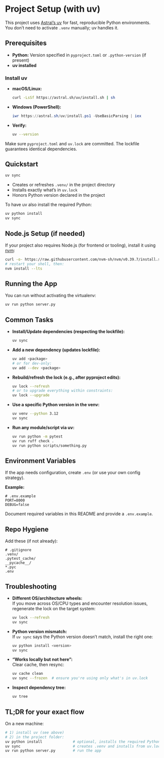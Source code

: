 # Project Setup (with uv)

This project uses [Astral’s uv](https://github.com/astral-sh/uv) for fast, reproducible Python environments. You don’t need to activate `.venv` manually; uv handles it.

## Prerequisites

- **Python:** Version specified in `pyproject.toml` or `.python-version` (if present)
- **uv installed**

### Install uv

- **macOS/Linux:**  
    ```sh
    curl -LsSf https://astral.sh/uv/install.sh | sh
    ```
- **Windows (PowerShell):**  
    ```powershell
    iwr https://astral.sh/uv/install.ps1 -UseBasicParsing | iex
    ```
- **Verify:**  
    ```sh
    uv --version
    ```

Make sure `pyproject.toml` and `uv.lock` are committed. The lockfile guarantees identical dependencies.

## Quickstart

```sh
uv sync
```
- Creates or refreshes `.venv/` in the project directory
- Installs exactly what’s in `uv.lock`
- Honors Python version declared in the project

To have uv also install the required Python:
```sh
uv python install
uv sync
```
## Node.js Setup (if needed)

If your project also requires Node.js (for frontend or tooling), install it using [nvm](https://github.com/nvm-sh/nvm):

```sh
curl -o- https://raw.githubusercontent.com/nvm-sh/nvm/v0.39.7/install.sh | bash
# restart your shell, then:
nvm install --lts
```
## Running the App

You can run without activating the virtualenv:
```sh
uv run python server.py
```

## Common Tasks

- **Install/Update dependencies (respecting the lockfile):**
    ```sh
    uv sync
    ```
- **Add a new dependency (updates lockfile):**
    ```sh
    uv add <package>
    # or for dev-only:
    uv add --dev <package>
    ```
- **Rebuild/refresh the lock (e.g., after pyproject edits):**
    ```sh
    uv lock --refresh
    # or to upgrade everything within constraints:
    uv lock --upgrade
    ```
- **Use a specific Python version in the venv:**
    ```sh
    uv venv --python 3.12
    uv sync
    ```
- **Run any module/script via uv:**
    ```sh
    uv run python -m pytest
    uv run ruff check .
    uv run python scripts/something.py
    ```

## Environment Variables

If the app needs configuration, create `.env` (or use your own config strategy).

**Example:**
```env
# .env.example
PORT=8000
DEBUG=false
```
Document required variables in this README and provide a `.env.example`.

## Repo Hygiene

Add these (if not already):

```gitignore
# .gitignore
.venv/
.pytest_cache/
__pycache__/
*.pyc
.env
```

## Troubleshooting

- **Different OS/architecture wheels:**  
    If you move across OS/CPU types and encounter resolution issues, regenerate the lock on the target system:
    ```sh
    uv lock --refresh
    uv sync
    ```

- **Python version mismatch:**  
    If `uv sync` says the Python version doesn’t match, install the right one:
    ```sh
    uv python install <version>
    uv sync
    ```

- **“Works locally but not here”:**  
    Clear cache, then resync:
    ```sh
    uv cache clean
    uv sync --frozen  # ensure you're using only what's in uv.lock
    ```

- **Inspect dependency tree:**
    ```sh
    uv tree
    ```

## TL;DR for your exact flow

On a new machine:

```sh
# 1) install uv (see above)
# 2) in the project folder:
uv python install              # optional, installs the required Python
uv sync                        # creates .venv and installs from uv.lock
uv run python server.py        # run the app
```